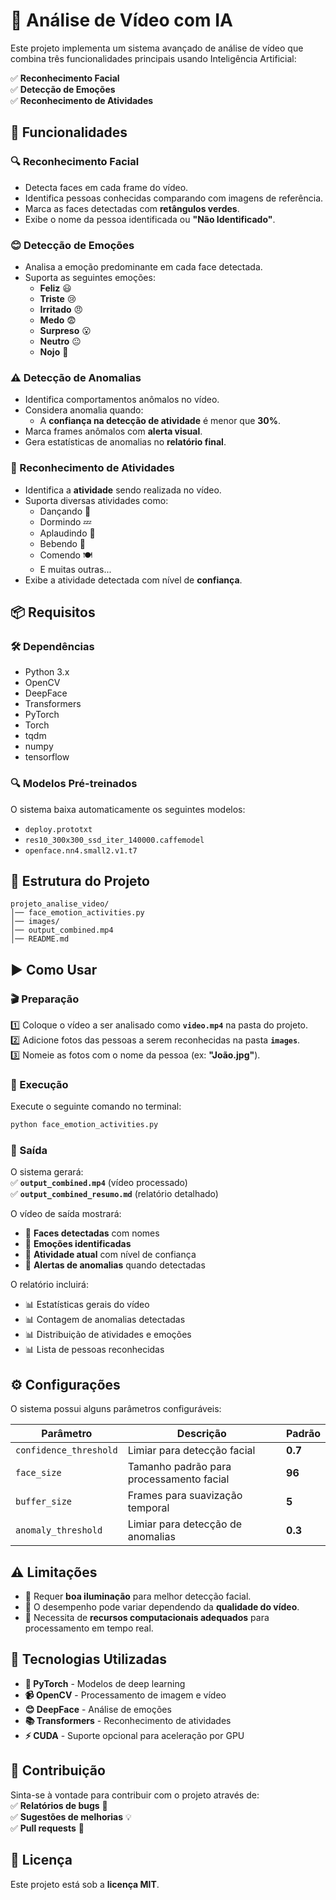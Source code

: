 # 🎥 Análise de Vídeo com IA  

Este projeto implementa um sistema avançado de análise de vídeo que combina três funcionalidades principais usando Inteligência Artificial:  

✅ **Reconhecimento Facial**  
✅ **Detecção de Emoções**  
✅ **Reconhecimento de Atividades**  

## 🚀 Funcionalidades  

### 🔍 Reconhecimento Facial  
- Detecta faces em cada frame do vídeo.  
- Identifica pessoas conhecidas comparando com imagens de referência.  
- Marca as faces detectadas com **retângulos verdes**.  
- Exibe o nome da pessoa identificada ou **"Não Identificado"**.  

### 😊 Detecção de Emoções  
- Analisa a emoção predominante em cada face detectada.  
- Suporta as seguintes emoções:  
  - **Feliz** 😃  
  - **Triste** 😢  
  - **Irritado** 😠  
  - **Medo** 😨  
  - **Surpreso** 😮  
  - **Neutro** 😐  
  - **Nojo** 🤢  

### ⚠️ Detecção de Anomalias  
- Identifica comportamentos anômalos no vídeo.  
- Considera anomalia quando:  
  - A **confiança na detecção de atividade** é menor que **30%**.  
- Marca frames anômalos com **alerta visual**.  
- Gera estatísticas de anomalias no **relatório final**.  

### 🏃 Reconhecimento de Atividades  
- Identifica a **atividade** sendo realizada no vídeo.  
- Suporta diversas atividades como:  
  - Dançando 💃  
  - Dormindo 💤  
  - Aplaudindo 👏  
  - Bebendo 🥤  
  - Comendo 🍽  
  - E muitas outras...  
- Exibe a atividade detectada com nível de **confiança**.  

## 📦 Requisitos  

### 🛠 Dependências  
- Python 3.x  
- OpenCV  
- DeepFace  
- Transformers  
- PyTorch  
- Torch  
- tqdm  
- numpy  
- tensorflow  

### 🔍 Modelos Pré-treinados  
O sistema baixa automaticamente os seguintes modelos:  
- `deploy.prototxt`  
- `res10_300x300_ssd_iter_140000.caffemodel`  
- `openface.nn4.small2.v1.t7`  

## 📂 Estrutura do Projeto  

```
projeto_analise_video/
│── face_emotion_activities.py
│── images/
│── output_combined.mp4
│── README.md
```

## ▶️ Como Usar  

### 🎬 Preparação  
1️⃣ Coloque o vídeo a ser analisado como **`video.mp4`** na pasta do projeto.  
2️⃣ Adicione fotos das pessoas a serem reconhecidas na pasta **`images`**.  
3️⃣ Nomeie as fotos com o nome da pessoa (ex: **"João.jpg"**).  

### 🚀 Execução  
Execute o seguinte comando no terminal:  

```bash
python face_emotion_activities.py
```

### 🎯 Saída  
O sistema gerará:  
✅ **`output_combined.mp4`** (vídeo processado)  
✅ **`output_combined_resumo.md`** (relatório detalhado)  

O vídeo de saída mostrará:  
- 📌 **Faces detectadas** com nomes  
- 📌 **Emoções identificadas**  
- 📌 **Atividade atual** com nível de confiança  
- 📌 **Alertas de anomalias** quando detectadas  

O relatório incluirá:  
- 📊 Estatísticas gerais do vídeo  
- 📊 Contagem de anomalias detectadas  
- 📊 Distribuição de atividades e emoções  
- 📊 Lista de pessoas reconhecidas  

## ⚙️ Configurações  

O sistema possui alguns parâmetros configuráveis:  

| Parâmetro            | Descrição                                       | Padrão  |
|----------------------|-----------------------------------------------|---------|
| `confidence_threshold` | Limiar para detecção facial                  | **0.7** |
| `face_size`          | Tamanho padrão para processamento facial       | **96**  |
| `buffer_size`        | Frames para suavização temporal                | **5**   |
| `anomaly_threshold`  | Limiar para detecção de anomalias              | **0.3** |

## ⚠️ Limitações  
- 🔸 Requer **boa iluminação** para melhor detecção facial.  
- 🔸 O desempenho pode variar dependendo da **qualidade do vídeo**.  
- 🔸 Necessita de **recursos computacionais adequados** para processamento em tempo real.  

## 🔧 Tecnologias Utilizadas  
- **🧠 PyTorch** - Modelos de deep learning  
- **📹 OpenCV** - Processamento de imagem e vídeo  
- **😊 DeepFace** - Análise de emoções  
- **📚 Transformers** - Reconhecimento de atividades  
- **⚡ CUDA** - Suporte opcional para aceleração por GPU  

## 🤝 Contribuição  
Sinta-se à vontade para contribuir com o projeto através de:  
✅ **Relatórios de bugs** 🐞  
✅ **Sugestões de melhorias** 💡  
✅ **Pull requests** 🔄  

## 📝 Licença  
Este projeto está sob a **licença MIT**.  
